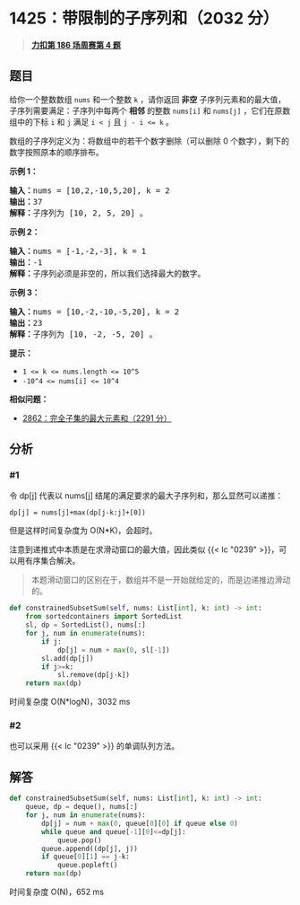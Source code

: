# 1425：带限制的子序列和（2032 分）


> <u>**[力扣第 186 场周赛第 4 题](https://leetcode.cn/problems/constrained-subsequence-sum/)**</u>

## 题目

<p>给你一个整数数组 <code>nums</code> 和一个整数 <code>k</code> ，请你返回 <strong>非空</strong> 子序列元素和的最大值，子序列需要满足：子序列中每两个 <strong>相邻</strong> 的整数 <code>nums[i]</code> 和 <code>nums[j]</code> ，它们在原数组中的下标 <code>i</code> 和 <code>j</code> 满足 <code>i &lt; j</code> 且 <code>j - i &lt;= k</code> 。</p>

<p>数组的子序列定义为：将数组中的若干个数字删除（可以删除 0 个数字），剩下的数字按照原本的顺序排布。</p>



<p><strong>示例 1：</strong></p>

<pre><strong>输入：</strong>nums = [10,2,-10,5,20], k = 2
<strong>输出：</strong>37
<strong>解释：</strong>子序列为 [10, 2, 5, 20] 。
</pre>

<p><strong>示例 2：</strong></p>

<pre><strong>输入：</strong>nums = [-1,-2,-3], k = 1
<strong>输出：</strong>-1
<strong>解释：</strong>子序列必须是非空的，所以我们选择最大的数字。
</pre>

<p><strong>示例 3：</strong></p>

<pre><strong>输入：</strong>nums = [10,-2,-10,-5,20], k = 2
<strong>输出：</strong>23
<strong>解释：</strong>子序列为 [10, -2, -5, 20] 。
</pre>



<p><strong>提示：</strong></p>

<ul>
<li><code>1 &lt;= k &lt;= nums.length &lt;= 10^5</code></li>
<li><code>-10^4 &lt;= nums[i] &lt;= 10^4</code></li>
</ul>


**相似问题：**
- [2862：完全子集的最大元素和（2291 分）](/leetcode/2862)


## 分析

### #1

令 dp[j] 代表以 nums[j] 结尾的满足要求的最大子序列和，那么显然可以递推：

    dp[j] = nums[j]+max(dp[j-k:j]+[0])
    
但是这样时间复杂度为 O(N*K)，会超时。

注意到递推式中本质是在求滑动窗口的最大值，因此类似 {{< lc "0239" >}}，可以用有序集合解决。

>本题滑动窗口的区别在于，数组并不是一开始就给定的，而是边递推边滑动的。

```python
def constrainedSubsetSum(self, nums: List[int], k: int) -> int:
    from sortedcontainers import SortedList
    sl, dp = SortedList(), nums[:]
    for j, num in enumerate(nums):
        if j:
            dp[j] = num + max(0, sl[-1])
        sl.add(dp[j])
        if j>=k:
            sl.remove(dp[j-k])
    return max(dp)
```
时间复杂度 O(N*logN)，3032 ms

### #2

也可以采用 {{< lc "0239" >}} 的单调队列方法。


## 解答

```python
def constrainedSubsetSum(self, nums: List[int], k: int) -> int:
    queue, dp = deque(), nums[:]
    for j, num in enumerate(nums):
        dp[j] = num + max(0, queue[0][0] if queue else 0)
        while queue and queue[-1][0]<=dp[j]:
            queue.pop()
        queue.append((dp[j], j))
        if queue[0][1] == j-k:
            queue.popleft()
    return max(dp)
```
时间复杂度 O(N)，652 ms


